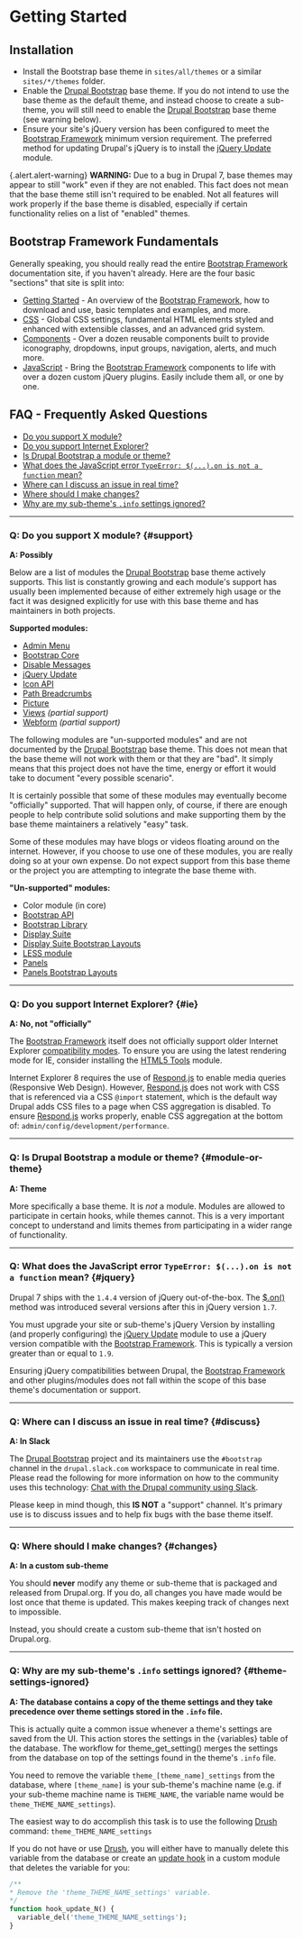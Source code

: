 <!-- @file The "Getting Started" topic. -->
<!-- @defgroup -->
# Getting Started

## Installation
- Install the Bootstrap base theme in `sites/all/themes` or a similar
  `sites/*/themes` folder.
- Enable the [Drupal Bootstrap] base theme. If you do not intend to use the base
  theme as the default theme, and instead choose to create a sub-theme, you will
  still need to enable the [Drupal Bootstrap] base theme (see warning below).
- Ensure your site's jQuery version has been configured to meet the
  [Bootstrap Framework] minimum version requirement. The preferred method for
  updating Drupal's jQuery is to install the [jQuery Update] module.

{.alert.alert-warning} **WARNING:** Due to a bug in Drupal 7, base themes may
appear to still "work" even if they are not enabled. This fact does not mean
that the base theme still isn't required to be enabled. Not all features will
work properly if the base theme is disabled, especially if certain
functionality relies on a list of "enabled" themes.

## Bootstrap Framework Fundamentals
Generally speaking, you should really read the entire [Bootstrap Framework]
documentation site, if you haven't already. Here are the four basic "sections"
that site is split into:

- [Getting Started](https://getbootstrap.com/docs/3.4/getting-started) - An overview of
  the [Bootstrap Framework], how to download and use, basic templates and
  examples, and more.
- [CSS](https://getbootstrap.com/docs/3.4/css/) - Global CSS settings, fundamental HTML
  elements styled and enhanced with extensible classes, and an advanced grid
  system.
- [Components](https://getbootstrap.com/docs/3.4/components/) - Over a dozen reusable
  components built to provide iconography, dropdowns, input groups, navigation,
  alerts, and much more.
- [JavaScript](https://getbootstrap.com/docs/3.4/javascript/) - Bring the
  [Bootstrap Framework] components to life with over a dozen custom jQuery
  plugins. Easily include them all, or one by one.
  
## FAQ - Frequently Asked Questions

- [Do you support X module?](#support)
- [Do you support Internet Explorer?](#ie)
- [Is Drupal Bootstrap a module or theme?](#module-or-theme)
- [What does the JavaScript error `TypeError: $(...).on is not a function`
  mean?](#jquery)
- [Where can I discuss an issue in real time?](#discuss)
- [Where should I make changes?](#changes)
- [Why are my sub-theme's `.info` settings ignored?](#theme-settings-ignored)

---

### Q: Do you support X module? {#support}
**A: Possibly**

Below are a list of modules the [Drupal Bootstrap] base theme actively supports.
This list is constantly growing and each module's support has usually been
implemented because of either extremely high usage or the fact it was designed
explicitly for use with this base theme and has maintainers in both projects.

**Supported modules:**
- [Admin Menu](https://www.drupal.org/project/admin_menu)
- [Bootstrap Core](https://www.drupal.org/project/bootstrap_core)
- [Disable Messages](https://www.drupal.org/project/disable_messages)
- [jQuery Update](https://www.drupal.org/project/jquery_update)
- [Icon API](https://www.drupal.org/project/icon)
- [Path Breadcrumbs](https://www.drupal.org/project/path_breadcrumbs)
- [Picture](https://www.drupal.org/project/picture)
- [Views](https://www.drupal.org/project/picture) _(partial support)_
- [Webform](https://www.drupal.org/project/webform) _(partial support)_

The following modules are "un-supported modules" and are not documented by the
[Drupal Bootstrap] base theme. This does not mean that the base theme will not
work with them or that they are "bad". It simply means that this project does
not have the time, energy or effort it would take to document "every possible
scenario".

It is certainly possible that some of these modules may eventually become
"officially" supported. That will happen only, of course, if there are enough
people to help contribute solid solutions and make supporting them by the base
theme maintainers a relatively "easy" task.

Some of these modules may have blogs or videos floating around on the internet.
However, if you choose to use one of these modules, you are really doing so
at your own expense. Do not expect support from this base theme or the project
you are attempting to integrate the base theme with.

**"Un-supported" modules:**
- Color module (in core)
- [Bootstrap API](https://www.drupal.org/project/bootstrap_api)
- [Bootstrap Library](https://www.drupal.org/project/bootstrap_library)
- [Display Suite](https://www.drupal.org/project/ds)
- [Display Suite Bootstrap Layouts](https://www.drupal.org/project/ds_bootstrap_layouts)
- [LESS module](https://www.drupal.org/project/less)
- [Panels](https://www.drupal.org/project/panels)
- [Panels Bootstrap Layouts](https://www.drupal.org/project/panels_bootstrap_layouts)

---

### Q: Do you support Internet Explorer? {#ie}
**A: No, not "officially"**

The [Bootstrap Framework] itself does not officially support older Internet
Explorer [compatibility modes](https://getbootstrap.com/docs/3.4/getting-started/#support-ie-compatibility-modes).
To ensure you are using the latest rendering mode for IE, consider installing
the [HTML5 Tools](https://www.drupal.org/project/html5_tools) module.

Internet Explorer 8 requires the use of [Respond.js] to enable media queries
(Responsive Web Design). However, [Respond.js] does not work with CSS that is
referenced via a CSS `@import` statement, which is the default way Drupal
adds CSS files to a page when CSS aggregation is disabled. To ensure
[Respond.js] works properly, enable CSS aggregation at the bottom of:
`admin/config/development/performance`.

---

### Q: Is Drupal Bootstrap a module or theme? {#module-or-theme}
**A: Theme**

More specifically a base theme. It is _not_ a module. Modules are allowed to
participate in certain hooks, while themes cannot. This is a very important
concept to understand and limits themes from participating in a wider range of
functionality.

---

### Q: What does the JavaScript error `TypeError: $(...).on is not a function` mean? {#jquery}
Drupal 7 ships with the `1.4.4` version of jQuery out-of-the-box. The [$.on()](http://api.jquery.com/on/)
method was introduced several versions after this in jQuery version `1.7`.

You must upgrade your site or sub-theme's jQuery Version by installing (and
properly configuring) the [jQuery Update] module to use a jQuery version
compatible with the [Bootstrap Framework]. This is typically a version greater
than or equal to `1.9`.

Ensuring jQuery compatibilities between Drupal, the [Bootstrap Framework] and
other plugins/modules does not fall within the scope of this base theme's
documentation or support.

---

### Q: Where can I discuss an issue in real time? {#discuss}
**A: In Slack**

The [Drupal Bootstrap] project and its maintainers use the `#bootstrap` channel
in the `drupal.slack.com` workspace to communicate in real time. Please read
the following for more information on how to the community uses this technology:
[Chat with the Drupal community using Slack](https://www.drupal.org/slack).

Please keep in mind though, this **IS NOT** a "support" channel. It's primary
use is to discuss issues and to help fix bugs with the base theme itself.

---

### Q: Where should I make changes? {#changes}
**A: In a custom sub-theme**

You should **never** modify any theme or sub-theme that is packaged and released
from Drupal.org. If you do, all changes you have made would be lost once that
theme is updated. This makes keeping track of changes next to impossible.

Instead, you should create a custom sub-theme that isn't hosted on Drupal.org.

---

### Q: Why are my sub-theme's `.info` settings ignored? {#theme-settings-ignored}
**A: The database contains a copy of the theme settings and they take
precedence over theme settings stored in the `.info` file.**

This is actually quite a common issue whenever a theme's settings are saved
from the UI. This action stores the settings in the {variables} table of the
database. The workflow for theme_get_setting() merges the settings from the
database on top of the settings found in the theme's `.info` file.

You need to remove the variable `theme_[theme_name]_settings` from the database,
where `[theme_name]` is your sub-theme's machine name (e.g. if your sub-theme
machine name is `THEME_NAME`, the variable name would be
`theme_THEME_NAME_settings`).

The easiest way to do accomplish this task is to use the following [Drush]
command: `theme_THEME_NAME_settings`

If you do not have or use [Drush], you will either have to manually delete this
variable from the database or create an [update hook](https://api.drupal.org/api/drupal/modules%21system%21system.api.php/function/hook_update_N/7)
in a custom module that deletes the variable for you:

```php
/**
* Remove the 'theme_THEME_NAME_settings' variable.
*/
function hook_update_N() {
  variable_del('theme_THEME_NAME_settings');
}
```

[Drush]: http://www.drush.org
[Drupal Bootstrap]: https://www.drupal.org/project/bootstrap
[Bootstrap Framework]: https://getbootstrap.com/docs/3.4/
[jQuery Update]: https://www.drupal.org/project/jquery_update
[Respond.js]: https://github.com/scottjehl/Respond
